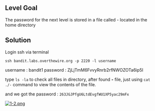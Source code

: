 ## Level Goal

The password for the next level is stored in a file called - located in the home directory

## Solution

Login ssh via terminal

``` 
ssh bandit.labs.overthewire.org -p 2220 -l username 
```

username : bandit1
password : ZjLjTmM6FvvyRnrb2rfNWOZOTa6ip5I 

type ``` ls -la ``` to check all files in directory, after found **-** file, just using ```cat ./-``` command to view the contents of the file.

and we got the password : ```263JGJPfgU6LtdEvgfWU1XP5yac29mFx```

[![1-2.png](https://i.postimg.cc/Pf1gznpL/1-2.png)](https://postimg.cc/vDH2bjvM)